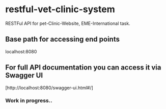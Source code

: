 # restful-vet-clinic-system
RESTFul API for pet-Clinic-Website, EME-International task.

## Base path for accessing end points
   localhost:8080
## For full API documentation you can access it via Swagger UI 

[http://localhost:8080/swagger-ui.html#/]

### Work in progress..

